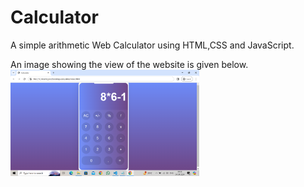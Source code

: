 # Calculator
A simple arithmetic  Web Calculator using HTML,CSS and JavaScript.
<p>
An image showing the view of the website is given below.<br>
<img src="https://github.com/Jyoti-Chaurasia/Calculator/blob/main/Calculator.png" alt="Calculator Image" width="60%" height="40%"/>
</p>
